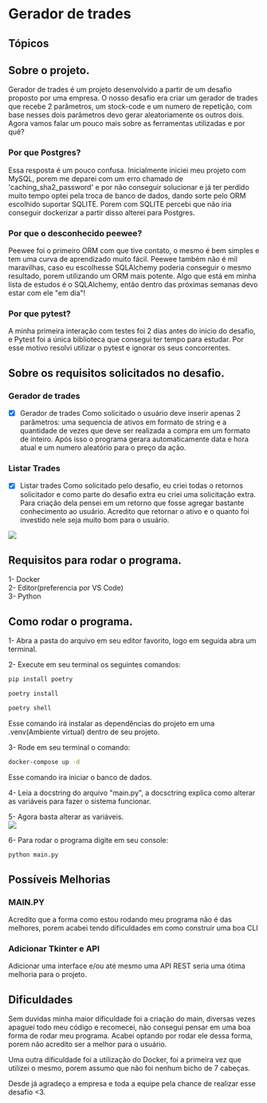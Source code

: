 # Gerador de trades

## Tópicos


## Sobre o projeto.
Gerador de trades é um projeto desenvolvido a partir de um desafio proposto por uma empresa.
O nosso desafio era criar um gerador de trades que recebe 2 parâmetros, um stock-code e um numero de repetição, com base nesses dois parâmetros devo gerar aleatoriamente os outros dois.
Agora vamos falar um pouco mais sobre as ferramentas utilizadas e por quê?

### Por que Postgres?
Essa resposta é um pouco confusa. Inicialmente iniciei meu projeto com MySQL, porem me deparei com um erro chamado de 'caching_sha2_password' e por não conseguir solucionar e já ter perdido muito tempo optei pela troca de banco de dados, dando sorte pelo ORM escolhido suportar SQLITE. Porem com SQLITE percebi que não iria conseguir dockerizar a partir disso alterei para Postgres.

### Por que o desconhecido peewee?
Peewee foi o primeiro ORM com que tive contato, o mesmo é bem simples e tem uma curva de aprendizado muito fácil. Peewee também não é mil maravilhas, caso eu escolhesse SQLAlchemy poderia conseguir o mesmo resultado, porem utilizando um ORM mais potente.
Algo que está em minha lista de estudos é o SQLAlchemy, então dentro das próximas semanas devo estar com ele "em dia"!

### Por que pytest?
A minha primeira interação com testes foi 2 dias antes do inicio do desafio, e Pytest foi a única biblioteca que consegui ter tempo para estudar. 
Por esse motivo resolvi utilizar o pytest e ignorar os seus concorrentes.

## Sobre os requisitos solicitados no desafio.

### Gerador de trades
- [x] Gerador de trades
Como solicitado o usuário deve inserir apenas 2 parâmetros: uma sequencia de ativos em formato de string e a quantidade de vezes que deve ser realizada a compra em um formato de inteiro. Após isso o programa gerara automaticamente data e hora atual e um numero aleatório para o preço da ação.

### Listar Trades
- [x] Listar trades
Como solicitado pelo desafio, eu criei todas o retornos solicitador e como parte do desafio extra eu criei uma solicitação extra. Para criação dela pensei em um retorno que fosse agregar bastante conhecimento ao usuário.
Acredito que retornar o ativo e o quanto foi investido nele seja muito bom para o usuário.
<img align="center" src="https://i.imgur.com/BXtxN2Z.png">

## Requisitos para rodar o programa.
1- Docker<br>
2- Editor(preferencia por VS Code)<br>
3- Python<br>

## Como rodar o programa.
1- Abra a pasta do arquivo em seu editor favorito, logo em seguida abra um terminal.

2- Execute em seu terminal os seguintes comandos:
```bash
pip install poetry
```

```bash
poetry install
```

```bash
poetry shell
```
Esse comando irá instalar as dependências do projeto em uma .venv(Ambiente virtual) dentro de seu projeto.

3- Rode em seu terminal o comando: 
```bash
docker-compose up -d
```
Esse comando ira iniciar o banco de dados.

4- Leia a docstring do arquivo "main.py", a docsctring explica como alterar as variáveis para fazer o sistema funcionar.

5- Agora basta alterar as variáveis.
<br>
<img src="https://i.imgur.com/e6L0qFP.png">

6- Para rodar o programa digite em seu console:
```bash
python main.py
```

## Possíveis Melhorias

### MAIN.PY
Acredito que a forma como estou rodando meu programa não é das melhores, porem acabei tendo dificuldades em como construir uma boa CLI

### Adicionar Tkinter e API
Adicionar uma interface e/ou até mesmo uma API REST seria uma ótima melhoria para o projeto.

## Dificuldades

Sem duvidas minha maior dificuldade foi a criação do main, diversas vezes apaguei todo meu código e recomecei, não consegui pensar em uma boa forma de rodar meu programa. Acabei optando por rodar ele dessa forma, porem não acredito ser a melhor para o usuário.

Uma outra dificuldade foi a utilização do Docker, foi a primeira vez que utilizei o mesmo, porem assumo que não foi nenhum bicho de 7 cabeças.

Desde já agradeço a empresa e toda a equipe pela chance de realizar esse desafio <3.
